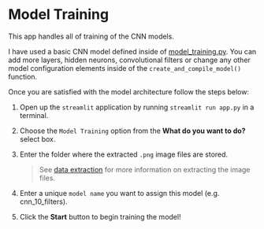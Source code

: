# Model Training

This app handles all of training of the CNN models.

I have used a basic CNN model defined inside of [model_training.py](../model_training.py). You can add more layers, hidden neurons, convolutional filters or change any other model configuration elements inside of the `create_and_compile_model()` function.

Once you are satisfied with the model architecture follow the steps below:

1. Open up the `streamlit` application by running `streamlit run app.py` in a terminal.

2. Choose the `Model Training` option from the **What do you want to do?** select box.

3. Enter the folder where the extracted `.png` image files are stored.

   > See [data extraction](DATA.md) for more information on extracting the image files.

4. Enter a unique `model name` you want to assign this model (e.g. cnn_10_filters).

5. Click the **Start** button to begin training the model!
